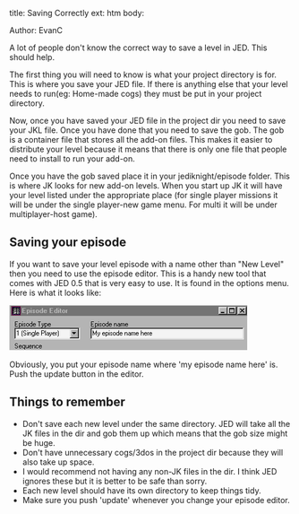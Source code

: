 title: Saving Correctly
ext: htm
body:

Author: EvanC

A lot of people don't know the correct way to save a level in JED. This
should help.  
  
The first thing you will need to know is what your project directory is
for. This is where you save your JED file. If there is anything else
that your level needs to run(eg: Home-made cogs) they must be put in
your project directory.  
  
Now, once you have saved your JED file in the project dir you need to
save your JKL file. Once you have done that you need to save the gob.
The gob is a container file that stores all the add-on files. This makes
it easier to distribute your level because it means that there is only
one file that people need to install to run your add-on.  
  
Once you have the gob saved place it in your jediknight/episode folder.
This is where JK looks for new add-on levels. When you start up JK it
will have your level listed under the appropriate place (for single
player missions it will be under the single player-new game menu. For
multi it will be under multiplayer-host game).  
  
## Saving your episode

If you want to save your level episode with a name other than "New
Level" then you need to use the episode editor. This is a handy new tool
that comes with JED 0.5 that is very easy to use. It is found in the
options menu. Here is what it looks like:  
  

![](images/episdenm.gif)

Obviously, you put your episode name where 'my episode name here' is.
Push the update button in the editor.  
  
## Things to remember

  - Don't save each new level under the same directory. JED will take
    all the JK files in the dir and gob them up which means that the gob
    size might be huge.
  - Don't have unnecessary cogs/3dos in the project dir because they
    will also take up space.
  - I would recommend not having any non-JK files in the dir. I think
    JED ignores these but it is better to be safe than sorry.
  - Each new level should have its own directory to keep things tidy.
  - Make sure you push 'update' whenever you change your episode editor.


